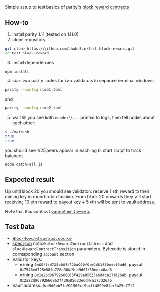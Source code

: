 Simple setup to test basics of parity's [block reward contracts](https://github.com/paritytech/parity/pull/8419)

## How-to

1. install parity 1.11 (tested on 1.11.0)
2. clone repository
```bash
git clone https://github.com/phahulin/test-block-reward.git
cd test-block-reward
```
3. install dependencies
```bash
npm install
```
4. start two parity nodes for two validators in separate terminal windows
```bash
parity --config node1.toml
```
and
```bash
parity --config node2.toml
```
5. wait till you see both `enode://...` printed to logs, then tell nodes about each other:
```bash
$ ./mate.sh 
true
true
```
you should see 1/25 peers appear in each log
6. start script to track balances
```
node catch-all.js
```

## Expected result
Up until block 20 you should see validators receive 1 eth reward to their mining key in round-robin fashion. From block 20 onwards they will start receiving 10 eth reward to payout key + 5 eth will be sent to vault address.

Note that this contract [cannot emit events](https://github.com/paritytech/parity/pull/8419#issuecomment-389303455)

## Test Data
* [BlockReward contract source](./contracts/TestBlockReward.sol)
* [spec.json](./spec.json) notice `blockRewardContractAddress` and `blockRewardContractTransition` parameters. Bytecode is stored in corresponding `account` section
* Validator keys:
    - mining `0x6546ed725e88fa728a908f9ee9d61f50edc40ad6`, payout `0x7546ed725e88fa728a908f9ee9d61f50edc40ad6`
    - mining `0x1a22d96792666863f429a85623e6d4ca173d26ab`, payout `0x2a22d96792666863f429a85623e6d4ca173d26ab`
* Vault address: `0xe9d0bb7fa991960cf9bcff4899e8fec3b25e77f2`
